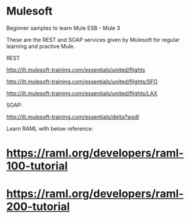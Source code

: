 # Mulesoft

Beginner samples to learn Mule ESB - Mule 3

These are the REST and SOAP services given by Mulesoft for regular learning and practive Mule.

REST

http://ilt.mulesoft-training.com/essentials/united/flights

http://ilt.mulesoft-training.com/essentials/united/flights/SFO

http://ilt.mulesoft-training.com/essentials/united/flights/LAX

SOAP:

http://ilt.mulesoft-training.com/essentials/delta?wsdl

Learn RAML with below reference:

# https://raml.org/developers/raml-100-tutorial
# https://raml.org/developers/raml-200-tutorial
